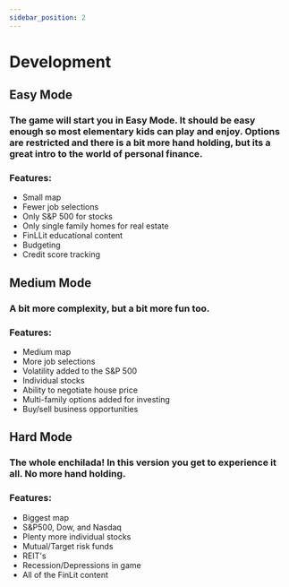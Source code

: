 ```yaml
---
sidebar_position: 2
---
```


# Development

## Easy Mode
### The game will start you in Easy Mode. It should be easy enough so most elementary kids can play and enjoy. Options are restricted and there is a bit more hand holding, but its a great intro to the world of personal finance. 
### Features:
- Small map
- Fewer job selections
- Only S&P 500 for stocks
- Only single family homes for real estate
- FinLLit educational content
- Budgeting
- Credit score tracking


## Medium Mode
### A bit more complexity, but a bit more fun too. 
### Features:
- Medium map
- More job selections
- Volatility added to the S&P 500
- Individual stocks
- Ability to negotiate house price
- Multi-family options added for investing
- Buy/sell business opportunities


## Hard Mode
### The whole enchilada! In this version you get to experience it all. No more hand holding.
### Features:
- Biggest map
- S&P500, Dow, and Nasdaq
- Plenty more individual stocks
- Mutual/Target risk funds 
- REIT's
- Recession/Depressions in game
- All of the FinLit content